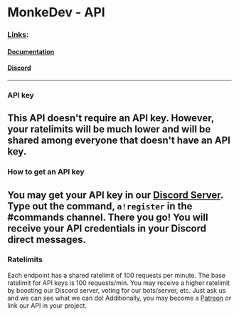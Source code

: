# MonkeDev - API

### <ins>Links</ins>:
#### [Documentation](https://api.monkedev.com/)
#### [Discord](https://monkedev.com/r/discord)
---
### API key
This API doesn't require an API key. However, your ratelimits will be much lower and will be shared among everyone that doesn't have an API key.
---
### How to get an API key
You may get your API key in our [Discord Server](https://monkedev.com/r/discord). Type out the command, `a!register` in the #commands channel. There you go! You will receive your API credentials in your Discord direct messages.
---
### Ratelimits
Each endpoint has a shared ratelimit of 100 requests per minute. The base ratelimit for API keys is 100 requests/min. You may receive a higher ratelimit by boosting our Discord server, voting for our bots/server, etc. Just ask us and we can see what we can do! Additionally, you may become a [Patreon](https://monkedev.com/r/patreon) or link our API in your project.

